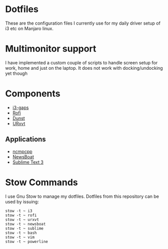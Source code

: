 # Dotfiles
These are the configuration files I currently use for my daily driver setup of i3 etc on Manjaro linux.

# Multimonitor support
I have implemented a custom couple of scripts to handle screen setup for work, home and just on the laptop. It does not work with docking/undocking yet though

# Components
* [i3-gaps](https://github.com/Airblader/i3)
* [Rofi](https://github.com/DaveDavenport/rofi)
* [Dunst](https://github.com/dunst-project/dunst) 
* [URxvt](https://github.com/exg/rxvt-unicode)

## Applications
* [ncmpcpp](https://github.com/arybczak/ncmpcpp)
* [NewsBoat](https://github.com/newsboat/newsboat)
* [Sublime Text 3](https://www.sublimetext.com/)

# Stow Commands
I use Gnu Stow to manage my dotfiles. Dotfiles from this repository can be used by issuing:
~~~
stow -t ~ i3  
stow -t ~ rofi  
stow -t ~ urxvt
stow -t ~ newsboat
stow -t ~ sublime
stow -t ~ bash
stow -t ~ vim
stow -t ~ powerline
~~~
